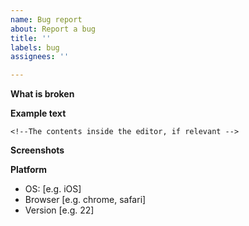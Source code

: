 ```yaml
---
name: Bug report
about: Report a bug
title: ''
labels: bug
assignees: ''

---
```


<!-- Hey thanks a lot for trying to help improve Recomputer! Note that there is no guarantee the bug will be fixed. -->

**What is broken**
<!--A clear and concise description of what the bug is.-->

**Example text**
```
<!--The contents inside the editor, if relevant -->
```

**Screenshots**
<!-- If relevant, drag and drop a screenshot here -->

**Platform**
 - OS: [e.g. iOS]
 - Browser [e.g. chrome, safari]
 - Version [e.g. 22]
